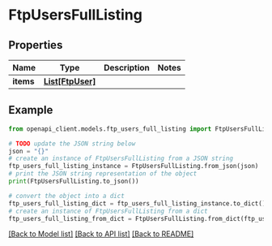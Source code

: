 # FtpUsersFullListing


## Properties

Name | Type | Description | Notes
------------ | ------------- | ------------- | -------------
**items** | [**List[FtpUser]**](FtpUser.md) |  | 

## Example

```python
from openapi_client.models.ftp_users_full_listing import FtpUsersFullListing

# TODO update the JSON string below
json = "{}"
# create an instance of FtpUsersFullListing from a JSON string
ftp_users_full_listing_instance = FtpUsersFullListing.from_json(json)
# print the JSON string representation of the object
print(FtpUsersFullListing.to_json())

# convert the object into a dict
ftp_users_full_listing_dict = ftp_users_full_listing_instance.to_dict()
# create an instance of FtpUsersFullListing from a dict
ftp_users_full_listing_from_dict = FtpUsersFullListing.from_dict(ftp_users_full_listing_dict)
```
[[Back to Model list]](../README.md#documentation-for-models) [[Back to API list]](../README.md#documentation-for-api-endpoints) [[Back to README]](../README.md)


